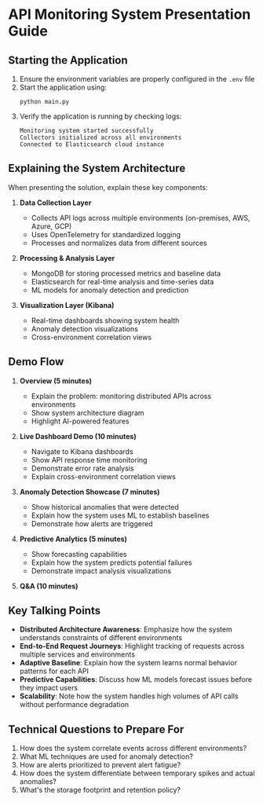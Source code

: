 # API Monitoring System Presentation Guide

## Starting the Application

1. Ensure the environment variables are properly configured in the `.env` file
2. Start the application using:
   ```
   python main.py
   ```
3. Verify the application is running by checking logs:
   ```
   Monitoring system started successfully
   Collectors initialized across all environments
   Connected to Elasticsearch cloud instance
   ```

## Explaining the System Architecture

When presenting the solution, explain these key components:

1. **Data Collection Layer**
   - Collects API logs across multiple environments (on-premises, AWS, Azure, GCP)
   - Uses OpenTelemetry for standardized logging
   - Processes and normalizes data from different sources

2. **Processing & Analysis Layer**
   - MongoDB for storing processed metrics and baseline data
   - Elasticsearch for real-time analysis and time-series data
   - ML models for anomaly detection and prediction

3. **Visualization Layer (Kibana)**
   - Real-time dashboards showing system health
   - Anomaly detection visualizations
   - Cross-environment correlation views

## Demo Flow

1. **Overview (5 minutes)**
   - Explain the problem: monitoring distributed APIs across environments
   - Show system architecture diagram
   - Highlight AI-powered features

2. **Live Dashboard Demo (10 minutes)**
   - Navigate to Kibana dashboards
   - Show API response time monitoring
   - Demonstrate error rate analysis
   - Explain cross-environment correlation views

3. **Anomaly Detection Showcase (7 minutes)**
   - Show historical anomalies that were detected
   - Explain how the system uses ML to establish baselines
   - Demonstrate how alerts are triggered

4. **Predictive Analytics (5 minutes)**
   - Show forecasting capabilities
   - Explain how the system predicts potential failures
   - Demonstrate impact analysis visualizations

5. **Q&A (10 minutes)**

## Key Talking Points

- **Distributed Architecture Awareness**: Emphasize how the system understands constraints of different environments
- **End-to-End Request Journeys**: Highlight tracking of requests across multiple services and environments
- **Adaptive Baseline**: Explain how the system learns normal behavior patterns for each API
- **Predictive Capabilities**: Discuss how ML models forecast issues before they impact users
- **Scalability**: Note how the system handles high volumes of API calls without performance degradation

## Technical Questions to Prepare For

1. How does the system correlate events across different environments?
2. What ML techniques are used for anomaly detection?
3. How are alerts prioritized to prevent alert fatigue?
4. How does the system differentiate between temporary spikes and actual anomalies?
5. What's the storage footprint and retention policy? 